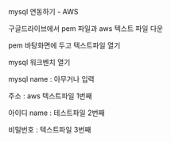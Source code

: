 
mysql 연동하기 - AWS

구글드라이브에서 pem 파일과 aws 텍스트 파일 다운

pem 바탕화면에 두고 텍스트파일 열기

mysql 워크벤치 열기

mysql name : 아무거나 입력

주소 : aws 텍스트파일 1번째

아이디 name : 테스트파일 2번째

비밀번호 : 텍스트파일 3번째

